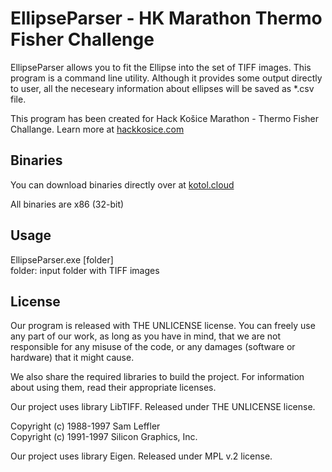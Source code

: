 # EllipseParser - HK Marathon Thermo Fisher Challenge

EllipseParser allows you to fit the Ellipse into the set of TIFF images. This program is a command line utility. Although it provides some output directly to user, all the neceseary information about ellipses will be saved as \*.csv file.


This program has been created for Hack Košice Marathon - Thermo Fisher Challange. Learn more at [hackkosice.com](https://hackkosice.com/marathon/thermo-fisher/) 

Binaries
----------------
You can download binaries directly over at [kotol.cloud]()

All binaries are x86 (32-bit)

Usage
----------------

EllipseParser.exe \[folder\] <br/>
folder: input folder with TIFF images


License
----------------

Our program is released with THE UNLICENSE license.  You can freely use any part of our work, as long as you have in mind, that we are not responsible for any misuse of the code, or any damages (software or hardware) that it might cause.

We also share the required libraries to build the project. For information about using them, read their appropriate licenses. 

Our project uses library LibTIFF.
Released under THE UNLICENSE license.

Copyright (c) 1988-1997 Sam Leffler <br/>
Copyright (c) 1991-1997 Silicon Graphics, Inc. <br/>



Our project uses library Eigen.
Released under MPL v.2 license.

